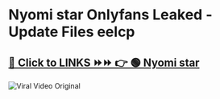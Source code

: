 
 # Nyomi star Onlyfans Leaked - Update Files eelcp

## <h2><a href="https://clipsfans.com/Nyomi_star&ref=git">🔗 Click to LINKS ⏩⏩ 👉 🟢 Nyomi star </a></h2>

<a href="https://clipsfans.com/Nyomi_star&ref=git" rel="nofollow" data-target="animated-image.originalLink"><img src="https://i.ibb.co.com/xMMVF88/686577567.gif" alt="Viral Video Original" style="max-width: 100%; display: inline-block;" data-target="animated-image.originalImage"></a>

